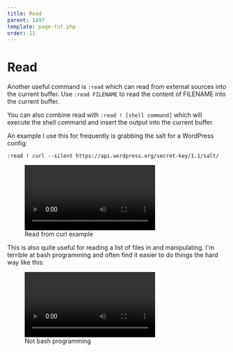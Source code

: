 ```yaml
---
title: Read
parent: 1497
template: page-tut.php
order: 11
---
```


# Read

Another useful command is `:read` which can read from external sources into the current buffer. Use `:read FILENAME` to read the content of FILENAME into the current buffer.



You can also combine read with `:read ! [shell command]` which will execute the shell command and insert the output into the current buffer.



An example I use this for frequently is grabbing the salt for a WordPress config:



`:read ! curl --silent https://api.wordpress.org/secret-key/1.1/salt/`


<!-- wp:video {"autoplay":false,"id":1334,"loop":false,"muted":false,"src":"https://mkaz.blog/wp-content/uploads/2019/03/vim-curl.mp4"} -->
<figure class="wp-block-video"><video controls src="https://mkaz.blog/wp-content/uploads/2019/03/vim-curl.mp4"></video><figcaption>Read from curl example</figcaption></figure>
<!-- /wp:video -->


This is also quite useful for reading a list of files in and manipulating. I'm terrible at bash programming and often find it easier to do things the hard way like this:


<!-- wp:video {"autoplay":false,"id":1335,"loop":false,"muted":false,"src":"https://mkaz.blog/wp-content/uploads/2019/03/vim-notbash.mp4"} -->
<figure class="wp-block-video"><video controls src="https://mkaz.blog/wp-content/uploads/2019/03/vim-notbash.mp4"></video><figcaption>Not bash programming</figcaption></figure>
<!-- /wp:video -->

